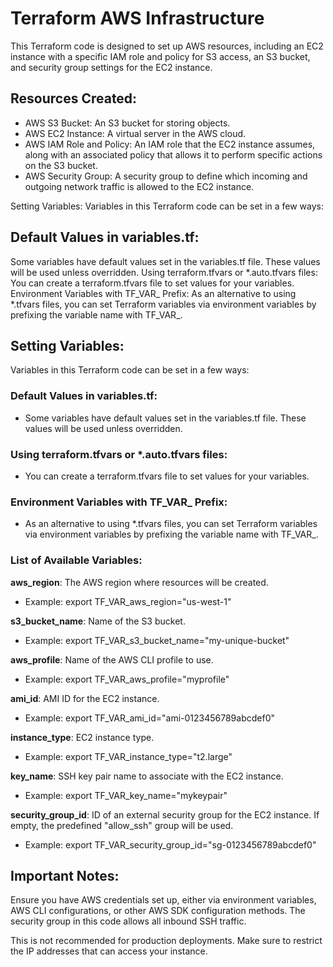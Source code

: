 # Terraform AWS Infrastructure
This Terraform code is designed to set up AWS resources, including an EC2 instance with a specific IAM role and policy for S3 access, an S3 bucket, and security group settings for the EC2 instance.

## Resources Created:

  - AWS S3 Bucket: An S3 bucket for storing objects.
  - AWS EC2 Instance: A virtual server in the AWS cloud.
  - AWS IAM Role and Policy: An IAM role that the EC2 instance assumes, along with an associated policy that allows it to perform specific actions on the S3 bucket.
  - AWS Security Group: A security group to define which incoming and outgoing network traffic is allowed to the EC2 instance.

Setting Variables:
Variables in this Terraform code can be set in a few ways:

## Default Values in variables.tf: 
Some variables have default values set in the variables.tf file. These values will be used unless overridden.
Using terraform.tfvars or *.auto.tfvars files: You can create a terraform.tfvars file to set values for your variables.
Environment Variables with TF_VAR_ Prefix: As an alternative to using *.tfvars files, you can set Terraform variables via environment variables by prefixing the variable name with TF_VAR_.

## Setting Variables:
Variables in this Terraform code can be set in a few ways:

### Default Values in variables.tf: 
- Some variables have default values set in the variables.tf file. These values will be used unless overridden.

### Using terraform.tfvars or *.auto.tfvars files:
- You can create a terraform.tfvars file to set values for your variables.

### Environment Variables with TF_VAR_ Prefix:
- As an alternative to using *.tfvars files, you can set Terraform variables via environment variables by prefixing the variable name with TF_VAR_.

### List of Available Variables:
**aws_region**: The AWS region where resources will be created.
  - Example: export TF_VAR_aws_region="us-west-1"
    
**s3_bucket_name**: Name of the S3 bucket.
  - Example: export TF_VAR_s3_bucket_name="my-unique-bucket"
    
**aws_profile**: Name of the AWS CLI profile to use.
  - Example: export TF_VAR_aws_profile="myprofile"
    
**ami_id**: AMI ID for the EC2 instance.
  - Example: export TF_VAR_ami_id="ami-0123456789abcdef0"
    
**instance_type**: EC2 instance type.
  - Example: export TF_VAR_instance_type="t2.large"
    
**key_name**: SSH key pair name to associate with the EC2 instance.
  - Example: export TF_VAR_key_name="mykeypair"
    
**security_group_id**: ID of an external security group for the EC2 instance. If empty, the predefined "allow_ssh" group will be used.
  - Example: export TF_VAR_security_group_id="sg-0123456789abcdef0"

## Important Notes:
Ensure you have AWS credentials set up, either via environment variables, AWS CLI configurations, or other AWS SDK configuration methods.
The security group in this code allows all inbound SSH traffic. 

This is not recommended for production deployments. Make sure to restrict the IP addresses that can access your instance.
